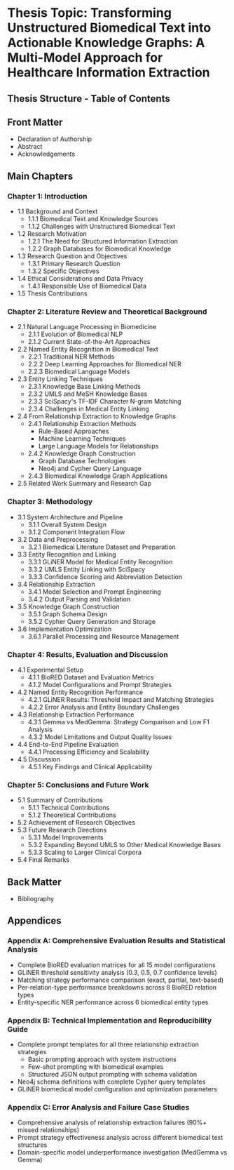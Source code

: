 # Thesis Topic: Transforming Unstructured Biomedical Text into Actionable Knowledge Graphs: A Multi-Model Approach for Healthcare Information Extraction

## Thesis Structure - Table of Contents

## Front Matter

- Declaration of Authorship
- Abstract  
- Acknowledgements

## Main Chapters

### Chapter 1: Introduction

- 1.1 Background and Context
  - 1.1.1 Biomedical Text and Knowledge Sources
  - 1.1.2 Challenges with Unstructured Biomedical Text
- 1.2 Research Motivation
  - 1.2.1 The Need for Structured Information Extraction
  - 1.2.2 Graph Databases for Biomedical Knowledge
- 1.3 Research Question and Objectives
  - 1.3.1 Primary Research Question
  - 1.3.2 Specific Objectives
- 1.4 Ethical Considerations and Data Privacy
  - 1.4.1 Responsible Use of Biomedical Data
- 1.5 Thesis Contributions

### Chapter 2: Literature Review and Theoretical Background

- 2.1 Natural Language Processing in Biomedicine
  - 2.1.1 Evolution of Biomedical NLP
  - 2.1.2 Current State-of-the-Art Approaches
- 2.2 Named Entity Recognition in Biomedical Text
  - 2.2.1 Traditional NER Methods
  - 2.2.2 Deep Learning Approaches for Biomedical NER
  - 2.2.3 Biomedical Language Models
- 2.3 Entity Linking Techniques
  - 2.3.1 Knowledge Base Linking Methods
  - 2.3.2 UMLS and MeSH Knowledge Bases
  - 2.3.3 SciSpacy's TF-IDF Character N-gram Matching
  - 2.3.4 Challenges in Medical Entity Linking
- 2.4 From Relationship Extraction to Knowledge Graphs
  - 2.4.1 Relationship Extraction Methods
    - Rule-Based Approaches
    - Machine Learning Techniques
    - Large Language Models for Relationships
  - 2.4.2 Knowledge Graph Construction
    - Graph Database Technologies
    - Neo4j and Cypher Query Language
  - 2.4.3 Biomedical Knowledge Graph Applications
- 2.5 Related Work Summary and Research Gap

### Chapter 3: Methodology

- 3.1 System Architecture and Pipeline
  - 3.1.1 Overall System Design
  - 3.1.2 Component Integration Flow
- 3.2 Data and Preprocessing
  - 3.2.1 Biomedical Literature Dataset and Preparation
- 3.3 Entity Recognition and Linking
  - 3.3.1 GLiNER Model for Medical Entity Recognition
  - 3.3.2 UMLS Entity Linking with SciSpacy
  - 3.3.3 Confidence Scoring and Abbreviation Detection
- 3.4 Relationship Extraction
  - 3.4.1 Model Selection and Prompt Engineering
  - 3.4.2 Output Parsing and Validation
- 3.5 Knowledge Graph Construction
  - 3.5.1 Graph Schema Design
  - 3.5.2 Cypher Query Generation and Storage
- 3.6 Implementation Optimization
  - 3.6.1 Parallel Processing and Resource Management

### Chapter 4: Results, Evaluation and Discussion

- 4.1 Experimental Setup
  - 4.1.1 BioRED Dataset and Evaluation Metrics
  - 4.1.2 Model Configurations and Prompt Strategies
- 4.2 Named Entity Recognition Performance
  - 4.2.1 GLiNER Results: Threshold Impact and Matching Strategies
  - 4.2.2 Error Analysis and Entity Boundary Challenges
- 4.3 Relationship Extraction Performance
  - 4.3.1 Gemma vs MedGemma: Strategy Comparison and Low F1 Analysis
  - 4.3.2 Model Limitations and Output Quality Issues
- 4.4 End-to-End Pipeline Evaluation
  - 4.4.1 Processing Efficiency and Scalability
- 4.5 Discussion
  - 4.5.1 Key Findings and Clinical Applicability

### Chapter 5: Conclusions and Future Work

- 5.1 Summary of Contributions
  - 5.1.1 Technical Contributions
  - 5.1.2 Theoretical Contributions
- 5.2 Achievement of Research Objectives
- 5.3 Future Research Directions
  - 5.3.1 Model Improvements
  - 5.3.2 Expanding Beyond UMLS to Other Medical Knowledge Bases
  - 5.3.3 Scaling to Larger Clinical Corpora
- 5.4 Final Remarks

## Back Matter

- Bibliography

## Appendices

### Appendix A: Comprehensive Evaluation Results and Statistical Analysis

- Complete BioRED evaluation matrices for all 15 model configurations
- GLiNER threshold sensitivity analysis (0.3, 0.5, 0.7 confidence levels)
- Matching strategy performance comparison (exact, partial, text-based)
- Per-relation-type performance breakdowns across 8 BioRED relation types
- Entity-specific NER performance across 6 biomedical entity types

### Appendix B: Technical Implementation and Reproducibility Guide

- Complete prompt templates for all three relationship extraction strategies
  - Basic prompting approach with system instructions
  - Few-shot prompting with biomedical examples
  - Structured JSON output prompting with schema validation
- Neo4j schema definitions with complete Cypher query templates
- GLiNER biomedical model configuration and optimization parameters

### Appendix C: Error Analysis and Failure Case Studies

- Comprehensive analysis of relationship extraction failures (90%+ missed relationships)
- Prompt strategy effectiveness analysis across different biomedical text structures
- Domain-specific model underperformance investigation (MedGemma vs Gemma)

